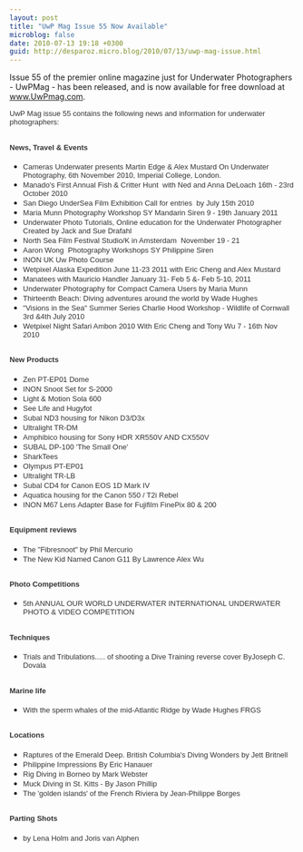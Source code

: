 ```yaml
---
layout: post
title: "UwP Mag Issue 55 Now Available"
microblog: false
date: 2010-07-13 19:18 +0300
guid: http://desparoz.micro.blog/2010/07/13/uwp-mag-issue.html
---
```

<p>Issue 55 of the premier online magazine just for Underwater Photographers - UwPMag - has been released, and is now available for free download at <a href="http://www.UwPmag.com">www.UwPmag.com</a>.</p>
<p><span style="color: #333333; font-family: arial, sans-serif; font-size: small;"><span style="border-collapse: collapse; font-size: 13px;">UwP Mag issue 55 contains the following news and information for underwater photographers:</span></span></p>
<h2><span style="font-family: arial, sans-serif; border-collapse: collapse; color: #333333; font-size: 13px;">News, Travel &amp; Events</span></h2>
<ul>
<li><span style="border-collapse: collapse; color: #333333; font-family: arial, sans-serif; font-size: 13px;">Cameras Underwater presents Martin Edge &amp; Alex Mustard On Underwater Photography, 6th November 2010, Imperial College, London.</span></li>
<li><span style="border-collapse: collapse; color: #333333; font-family: arial, sans-serif; font-size: 13px;">Manado's First Annual Fish &amp; Critter Hunt &nbsp;with Ned and Anna DeLoach 16th - 23rd October 2010</span></li>
<li><span style="border-collapse: collapse; color: #333333; font-family: arial, sans-serif; font-size: 13px;">San Diego UnderSea Film Exhibition Call for entries &nbsp;by July 15th 2010</span></li>
<li><span style="border-collapse: collapse; color: #333333; font-family: arial, sans-serif; font-size: 13px;">Maria Munn Photography Workshop SY Mandarin Siren 9 - 19th January 2011</span></li>
<li><span style="border-collapse: collapse; color: #333333; font-family: arial, sans-serif; font-size: 13px;">Underwater Photo Tutorials, Online education for the Underwater Photographer Created by Jack and Sue Drafahl</span></li>
<li><span style="border-collapse: collapse; color: #333333; font-family: arial, sans-serif; font-size: 13px;">North Sea Film Festival Studio/K in Amsterdam &nbsp;November 19 - 21</span></li>
<li><span style="border-collapse: collapse; color: #333333; font-family: arial, sans-serif; font-size: 13px;">Aaron Wong &nbsp;Photography Workshops SY Philippine Siren</span></li>
<li><span style="border-collapse: collapse; color: #333333; font-family: arial, sans-serif; font-size: 13px;">INON UK Uw Photo Course</span></li>
<li><span style="border-collapse: collapse; color: #333333; font-family: arial, sans-serif; font-size: 13px;">Wetpixel Alaska Expedition June 11-23 2011 with Eric Cheng and Alex Mustard</span></li>
<li><span style="border-collapse: collapse; color: #333333; font-family: arial, sans-serif; font-size: 13px;">Manatees with Mauricio Handler January 31- Feb 5 &amp;- Feb 5-10, 2011</span></li>
<li><span style="border-collapse: collapse; color: #333333; font-family: arial, sans-serif; font-size: 13px;">Underwater Photography for Compact Camera Users by Maria Munn</span></li>
<li><span style="border-collapse: collapse; color: #333333; font-family: arial, sans-serif; font-size: 13px;">Thirteenth Beach: Diving adventures around the world by Wade Hughes</span></li>
<li><span style="border-collapse: collapse; color: #333333; font-family: arial, sans-serif; font-size: 13px;">"Visions in the Sea" Summer Series Charlie Hood Workshop - Wildlife of Cornwall 3rd &amp;4th July 2010</span></li>
<li><span style="border-collapse: collapse; color: #333333; font-family: arial, sans-serif; font-size: 13px;">Wetpixel Night Safari Ambon 2010 With Eric Cheng and Tony Wu 7 - 16th Nov 2010</span></li>
</ul>
<h2><span style="border-collapse: collapse; color: #333333; font-family: arial, sans-serif; font-size: 13px;">New Products</span></h2>
<ul>
<li><span style="border-collapse: collapse; color: #333333; font-family: arial, sans-serif; font-size: 13px;">Zen PT-EP01 Dome</span></li>
<li><span style="border-collapse: collapse; color: #333333; font-family: arial, sans-serif; font-size: 13px;">INON Snoot Set for S-2000</span></li>
<li><span style="border-collapse: collapse; color: #333333; font-family: arial, sans-serif; font-size: 13px;">Light &amp; Motion Sola 600</span></li>
<li><span style="border-collapse: collapse; color: #333333; font-family: arial, sans-serif; font-size: 13px;">See Life and Hugyfot</span></li>
<li><span style="border-collapse: collapse; color: #333333; font-family: arial, sans-serif; font-size: 13px;">Subal ND3 housing for Nikon D3/D3x</span></li>
<li><span style="border-collapse: collapse; color: #333333; font-family: arial, sans-serif; font-size: 13px;">Ultralight TR-DM</span></li>
<li><span style="border-collapse: collapse; color: #333333; font-family: arial, sans-serif; font-size: 13px;">Amphibico housing for Sony HDR XR550V AND CX550V</span></li>
<li><span style="border-collapse: collapse; color: #333333; font-family: arial, sans-serif; font-size: 13px;">SUBAL DP-100 'The Small One'</span></li>
<li><span style="border-collapse: collapse; color: #333333; font-family: arial, sans-serif; font-size: 13px;">SharkTees</span></li>
<li><span style="border-collapse: collapse; color: #333333; font-family: arial, sans-serif; font-size: 13px;">Olympus PT-EP01</span></li>
<li><span style="border-collapse: collapse; color: #333333; font-family: arial, sans-serif; font-size: 13px;">Ultralight TR-LB</span></li>
<li><span style="border-collapse: collapse; color: #333333; font-family: arial, sans-serif; font-size: 13px;">Subal CD4 for Canon EOS 1D Mark IV</span></li>
<li><span style="border-collapse: collapse; color: #333333; font-family: arial, sans-serif; font-size: 13px;">Aquatica housing for the Canon 550 / T2i Rebel</span></li>
<li><span style="border-collapse: collapse; color: #333333; font-family: arial, sans-serif; font-size: 13px;">INON M67 Lens Adapter Base for Fujifilm FinePix 80 &amp; 200</span></li>
</ul>
<h2><span style="font-family: arial, sans-serif; border-collapse: collapse; color: #333333; font-size: 13px;">Equipment reviews</span></h2>
<ul>
<li><span style="border-collapse: collapse; color: #333333; font-family: arial, sans-serif; font-size: 13px;">The "Fibresnoot" by Phil Mercurio</span></li>
<li><span style="border-collapse: collapse; color: #333333; font-family: arial, sans-serif; font-size: 13px;">The New Kid Named Canon G11 By Lawrence Alex Wu</span></li>
</ul>
<h2><span style="font-family: arial, sans-serif; border-collapse: collapse; color: #333333; font-size: 13px;">Photo Competitions<br /></span></h2>
<ul>
<li><span style="border-collapse: collapse; color: #333333; font-family: arial, sans-serif; font-size: 13px;">5th ANNUAL OUR WORLD UNDERWATER INTERNATIONAL UNDERWATER PHOTO &amp; VIDEO COMPETITION</span></li>
</ul>
<h2><span style="font-family: arial, sans-serif; border-collapse: collapse; color: #333333; font-size: 13px;">Techniques<br /></span></h2>
<ul>
<li><span style="border-collapse: collapse; color: #333333; font-family: arial, sans-serif; font-size: 13px;">Trials and Tribulations..... of shooting a Dive Training reverse cover ByJoseph C. Dovala</span></li>
</ul>
<h2><span style="font-family: arial, sans-serif; border-collapse: collapse; color: #333333; font-size: 13px;">Marine life<br /></span></h2>
<ul>
<li><span style="border-collapse: collapse; color: #333333; font-family: arial, sans-serif; font-size: 13px;">With the sperm whales of the mid-Atlantic Ridge</span> <span style="border-collapse: collapse; color: #333333; font-family: arial, sans-serif; font-size: 13px;">by Wade Hughes FRGS</span></li>
</ul>
<h2><span style="font-family: arial, sans-serif; border-collapse: collapse; color: #333333; font-size: 13px;">Locations<br /></span></h2>
<ul>
<li><span style="border-collapse: collapse; color: #333333; font-family: arial, sans-serif; font-size: 13px;">Raptures of the Emerald Deep. British Columbia's Diving Wonders by Jett Britnell</span></li>
<li><span style="border-collapse: collapse; color: #333333; font-family: arial, sans-serif; font-size: 13px;">Philippine Impressions By Eric Hanauer</span></li>
<li><span style="border-collapse: collapse; color: #333333; font-family: arial, sans-serif; font-size: 13px;">Rig Diving in Borneo by Mark Webster</span></li>
<li><span style="border-collapse: collapse; color: #333333; font-family: arial, sans-serif; font-size: 13px;">Muck Diving in St. Kitts - By Jason Phillip</span></li>
<li><span style="border-collapse: collapse; color: #333333; font-family: arial, sans-serif; font-size: 13px;">The 'golden islands' of the French Riviera by Jean-Philippe Borges</span></li>
</ul>
<h2><span style="font-family: arial, sans-serif; border-collapse: collapse; color: #333333; font-size: 13px;">Parting Shots<br /></span></h2>
<ul>
<li><span style="border-collapse: collapse; color: #333333; font-family: arial, sans-serif; font-size: 13px;">by Lena Holm and Joris van Alphen﻿</span></li>
</ul>

